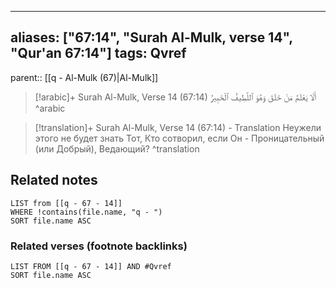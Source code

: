 
---
aliases: ["67:14", "Surah Al-Mulk, verse 14", "Qur'an 67:14"]
tags: Qvref
---

parent:: [[q - Al-Mulk (67)|Al-Mulk]]

> [!arabic]+ Surah Al-Mulk, Verse 14 (67:14)
> <span class="quran-arabic">أَلَا يَعْلَمُ مَنْ خَلَقَ وَهُوَ ٱللَّطِيفُ ٱلْخَبِيرُ</span>
^arabic

> [!translation]+ Surah Al-Mulk, Verse 14 (67:14) - Translation
> Неужели этого не будет знать Тот, Кто сотворил, если Он - Проницательный (или Добрый), Ведающий?
^translation



## Related notes
```dataview
LIST from [[q - 67 - 14]]
WHERE !contains(file.name, "q - ")
SORT file.name ASC
```

### Related verses (footnote backlinks)
```dataview
LIST FROM [[q - 67 - 14]] AND #Qvref
SORT file.name ASC
```

